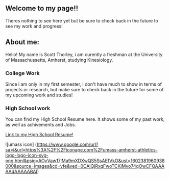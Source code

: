 ## Welcome to my page!!

Theres nothing to see here yet but be sure to check back in the future to see my work and progress!

## About me:
Hello! My name is Scott Thorley, i am curently a freshman at the University of Massachussetts, Amherst, studying Kinesiology.

### College Work

Since i am only in my first semester, i don't have much to show in terms of projects or research, but make sure to check back in the future for some of my upcoming work and studies!


### High School work
You can find my High School Resume here. It shows some of my past work, as well as achivements and Jobs.

[Link to my High School Resume!](https://docs.google.com/document/d/1JvG4aADz60jBfUQTHax-ootoyDarv3OQLWseobKsb4g/edit?usp=sharing)


![umass icon]
(https://www.google.com/url?sa=i&url=https%3A%2F%2Ficonape.com%2Fumass-amherst-athletics-logo-logo-icon-svg-png.html&psig=AOvVaw17jMa9mXDXwQS5SsAEfVkO&ust=1602381960938000&source=images&cd=vfe&ved=0CAIQjRxqFwoTCKjMvo74qOwCFQAAAAAdAAAAABAI)
